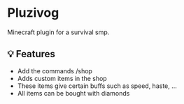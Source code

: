 # Pluzivog
Minecraft plugin for a survival smp.

## 💡 Features
- Add the commands /shop
- Adds custom items in the shop
- These items give certain buffs such as speed, haste, ...
- All items can be bought with diamonds 
